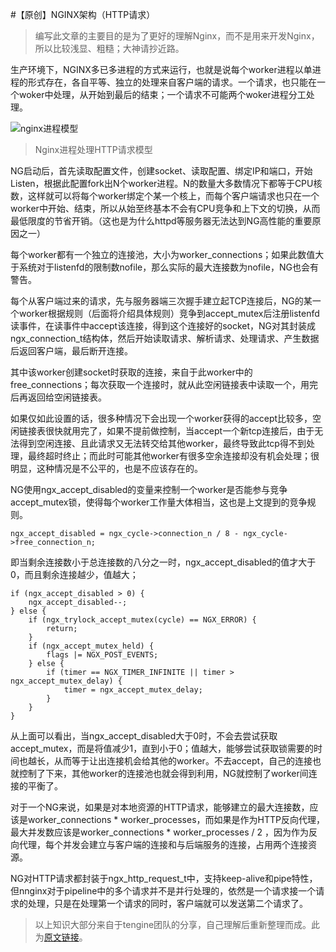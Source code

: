 #【原创】NGINX架构（HTTP请求）

>编写此文章的主要目的是为了更好的理解Nginx，而不是用来开发Nginx，所以比较浅显、粗糙；大神请抄近路。

生产环境下，NGINX多已多进程的方式来运行，也就是说每个worker进程以单进程的形式存在，各自平等、独立的处理来自客户端的请求。一个请求，也只能在一个woker中处理，从开始到最后的结束；一个请求不可能两个woker进程分工处理。

![nginx进程模型](http://img.hb.aicdn.com/e2c9630171e9368a0c6eb8f2038fba5cf51c22822e99e-ihDY6A_fw658)
>Nginx进程处理HTTP请求模型

NG启动后，首先读取配置文件，创建socket、读取配置、绑定IP和端口，开始Listen，根据此配置fork出N个worker进程。N的数量大多数情况下都等于CPU核数，这样就可以将每个worker绑定个某一个核上，而每个客户端请求也只在一个worker中开始、结束，所以从始至终基本不会有CPU竞争和上下文的切换，从而最低限度的节省开销。（这也是为什么httpd等服务器无法达到NG高性能的重要原因之一）

每个worker都有一个独立的连接池，大小为worker_connections；如果此数值大于系统对于listenfd的限制数nofile，那么实际的最大连接数为nofile，NG也会有警告。

每个从客户端过来的请求，先与服务器端三次握手建立起TCP连接后，NG的某一个worker根据规则（后面将介绍具体规则）竞争到accept_mutex后注册listenfd读事件，在读事件中accept该连接，得到这个连接好的socket，NG对其封装成ngx_connection_t结构体，然后开始读取请求、解析请求、处理请求、产生数据后返回客户端，最后断开连接。

其中该worker创建socket时获取的连接，来自于此worker中的free_connections；每次获取一个连接时，就从此空闲链接表中读取一个，用完后再返回给空闲链接表。

如果仅如此设置的话，很多种情况下会出现一个worker获得的accept比较多，空闲链接表很快就用完了，如果不提前做控制，当accept一个新tcp连接后，由于无法得到空闲连接、且此请求又无法转交给其他worker，最终导致此tcp得不到处理，最终超时终止；而此时可能其他worker有很多空余连接却没有机会处理；很明显，这种情况是不公平的，也是不应该存在的。

NG使用ngx_accept_disabled的变量来控制一个worker是否能参与竞争accept_mutex锁，使得每个worker工作量大体相当，这也是上文提到的竞争规则。

	ngx_accept_disabled = ngx_cycle->connection_n / 8 - ngx_cycle->free_connection_n;
即当剩余连接数小于总连接数的八分之一时，ngx_accept_disabled的值才大于0，而且剩余连接越少，值越大；

	if (ngx_accept_disabled > 0) {
		ngx_accept_disabled--;
	} else {
		if (ngx_trylock_accept_mutex(cycle) == NGX_ERROR) {
			return;
		}
		if (ngx_accept_mutex_held) {
			flags |= NGX_POST_EVENTS;
		} else {
			if (timer == NGX_TIMER_INFINITE || timer > ngx_accept_mutex_delay) {
				timer = ngx_accept_mutex_delay;
			}
		}
	}

从上面可以看出，当ngx_accept_disabled大于0时，不会去尝试获取accept_mutex，而是将值减少1，直到小于0；值越大，能够尝试获取锁需要的时间也越长，从而等于让出连接机会给其他的worker。不去accept，自己的连接也就控制了下来，其他worker的连接池也就会得到利用，NG就控制了worker间连接的平衡了。

对于一个NG来说，如果是对本地资源的HTTP请求，能够建立的最大连接数，应该是worker_connections * worker_processes，而如果是作为HTTP反向代理，最大并发数应该是worker_connections * worker_processes / 2 ，因为作为反向代理，每个并发会建立与客户端的连接和与后端服务的连接，占用两个连接资源。

NG对HTTP请求都封装于ngx_http_request_t中，支持keep-alive和pipe特性，但nnginx对于pipeline中的多个请求并不是并行处理的，依然是一个请求接一个请求的处理，只是在处理第一个请求的同时，客户端就可以发送第二个请求了。


> 以上知识大部分来自于tengine团队的分享，自己理解后重新整理而成。此为[原文链接](http://tengine.taobao.org/book/chapter_02.html#id1)。
